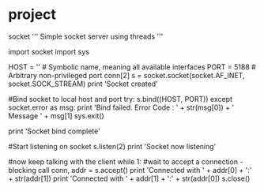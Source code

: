 # project
socket
'''
    Simple socket server using threads
'''
 
import socket
import sys

HOST = ''   # Symbolic name, meaning all available interfaces
PORT = 5188 # Arbitrary non-privileged port
conn[2]
s = socket.socket(socket.AF_INET, socket.SOCK_STREAM)
print 'Socket created'
 
#Bind socket to local host and port
try:
    s.bind((HOST, PORT))
except socket.error as msg:
    print 'Bind failed. Error Code : ' + str(msg[0]) + ' Message ' + msg[1]
    sys.exit()
     
print 'Socket bind complete'
 
#Start listening on socket
s.listen(2)
print 'Socket now listening'
 
#now keep talking with the client
while 1:
    #wait to accept a connection - blocking call
    conn, addr = s.accept()
    print 'Connected with ' + addr[0] + ':' + str(addr[1])
    print 'Connected with ' + addr[1] + ':' + str(addr[0])
s.close()
